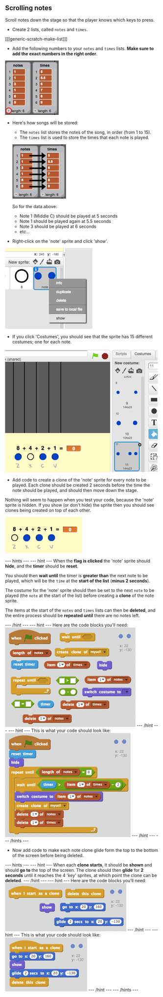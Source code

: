 ## Scrolling notes

Scroll notes down the stage so that the player knows which keys to press.

+ Create 2 lists, called `notes` and `times`.

[[[generic-scratch-make-list]]]

+ Add the following numbers to your `notes` and `times` lists. __Make sure to add the exact numbers in the right order__.

![Add notes and times to lists](images/lists-add.png)

+ Here's how songs will be stored:

    + The `notes` list stores the notes of the song, in order (from 1 to 15).
    + The `times` list is used to store the times that each note is played.

    ![Explaining lists](images/lists-explain.png)

    So for the data above:

    + Note 1 (Middle C) should be played at 5 seconds
    + Note 1 should be played again at 5.5 seconds
    + Note 3 should be played at 6 seconds
    + etc...

+ Right-click on the 'note' sprite and click 'show'.

![Show the bar sprite](images/note-show.png)

+ If you click 'Costumes', you should see that the sprite has 15 different costumes; one for each note.

![Bar sprite costumes](images/note-costumes.png)

+ Add code to create a clone of the 'note' sprite for every note to be played. Each clone should be created 2 seconds before the time the note should be played, and should then move down the stage.

Nothing will seem to happen when you test your code, because the 'note' sprite is hidden. If you show (or don't hide) the sprite then you should see clones being created on top of each other.

![Testing clones](images/clones-test.png)

--- hints ---
--- hint ---
When the __flag is clicked__ the 'note' sprite should __hide__, and the __timer__ should be __reset__.

You should then __wait until__ the timer is __greater than__ the next note to be played, which will be the `time` at the __start of the list__ (__minus 2 seconds__).

The costume for the 'note' sprite should then be set to the next `note` to be played (the `note` at the start of the list) before creating a __clone__ of the note sprite.

The items at the start of the `notes` and `times` lists can then be __deleted__, and the entire process should be __repeated until__ there are no notes left.

--- /hint ---
--- hint ---
Here are the code blocks you'll need:
![screenshot](images/note-create-blocks.png)
--- /hint ---
--- hint ---
This is what your code should look like:
![screenshot](images/note-create-code.png)
--- /hint ---
--- /hints ---

+ Now add code to make each note clone glide form the top to the bottom of the screen before being deleted.

--- hints ---
--- hint ---
When each __clone starts__, it should be __shown__ and should __go to__ the top of the screen. The clone should then __glide__ for __2 seconds__ until it reaches the 4 'key' sprites, at which point the clone can be __deleted__.
--- /hint ---
--- hint ---
Here are the code blocks you'll need:
![screenshot](images/note-clone-blocks.png)
--- /hint ---
--- hint ---
This is what your code should look like:
![screenshot](images/note-clone-code.png)
--- /hint ---
--- /hints ---
